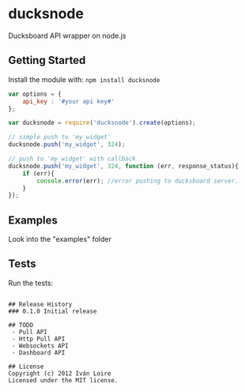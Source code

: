 # ducksnode

Ducksboard API wrapper on node.js

## Getting Started
Install the module with: `npm install ducksnode`

```javascript
var options = {
	api_key : '#your api key#'
};

var ducksnode = require('ducksnode').create(options);

// simple push to 'my_widget'
ducksnode.push('my_widget', 324);

// push to 'my_widget' with callback
ducksnode.push('my_widget', 324, function (err, response_status){
	if (err){
		console.error(err); //error pushing to ducksboard server.
	}
});
```

## Examples
Look into the "examples" folder

## Tests
Run the tests:

```npm test

## Release History
### 0.1.0 Initial release

## TODO
 - Pull API
 - Http Pull API
 - Websockets API
 - Dashboard API

## License
Copyright (c) 2012 Iván Loire
Licensed under the MIT license.
